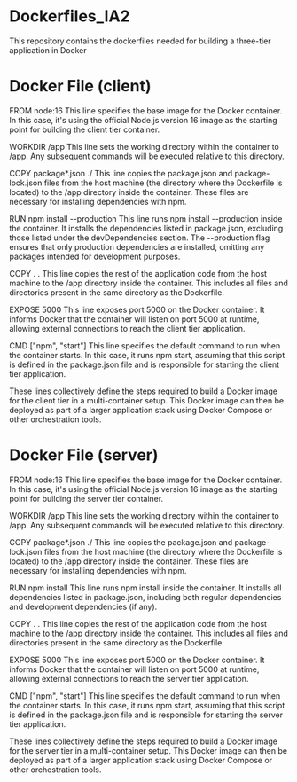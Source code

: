 # Dockerfiles_IA2
This repository contains the dockerfiles needed for building a three-tier application in Docker

# Docker File (client)
FROM node:16
This line specifies the base image for the Docker container. In this case, it's using the official Node.js version 16 image as the starting point for building the client tier container.

WORKDIR /app
This line sets the working directory within the container to /app. Any subsequent commands will be executed relative to this directory.

COPY package*.json ./
This line copies the package.json and package-lock.json files from the host machine (the directory where the Dockerfile is located) to the /app directory inside the container. These files are necessary for installing dependencies with npm.

RUN npm install --production
This line runs npm install --production inside the container. It installs the dependencies listed in package.json, excluding those listed under the devDependencies section. The --production flag ensures that only production dependencies are installed, omitting any packages intended for development purposes.

COPY . .
This line copies the rest of the application code from the host machine to the /app directory inside the container. This includes all files and directories present in the same directory as the Dockerfile.

EXPOSE 5000
This line exposes port 5000 on the Docker container. It informs Docker that the container will listen on port 5000 at runtime, allowing external connections to reach the client tier application.

CMD ["npm", "start"]
This line specifies the default command to run when the container starts. In this case, it runs npm start, assuming that this script is defined in the package.json file and is responsible for starting the client tier application.

These lines collectively define the steps required to build a Docker image for the client tier in a multi-container setup. This Docker image can then be deployed as part of a larger application stack using Docker Compose or other orchestration tools.

# Docker File (server)
FROM node:16
This line specifies the base image for the Docker container. In this case, it's using the official Node.js version 16 image as the starting point for building the server tier container.

WORKDIR /app
This line sets the working directory within the container to /app. Any subsequent commands will be executed relative to this directory.

COPY package*.json ./
This line copies the package.json and package-lock.json files from the host machine (the directory where the Dockerfile is located) to the /app directory inside the container. These files are necessary for installing dependencies with npm.

RUN npm install
This line runs npm install inside the container. It installs all dependencies listed in package.json, including both regular dependencies and development dependencies (if any).

COPY . .
This line copies the rest of the application code from the host machine to the /app directory inside the container. This includes all files and directories present in the same directory as the Dockerfile.

EXPOSE 5000
This line exposes port 5000 on the Docker container. It informs Docker that the container will listen on port 5000 at runtime, allowing external connections to reach the server tier application.

CMD ["npm", "start"]
This line specifies the default command to run when the container starts. In this case, it runs npm start, assuming that this script is defined in the package.json file and is responsible for starting the server tier application.

These lines collectively define the steps required to build a Docker image for the server tier in a multi-container setup. This Docker image can then be deployed as part of a larger application stack using Docker Compose or other orchestration tools.
